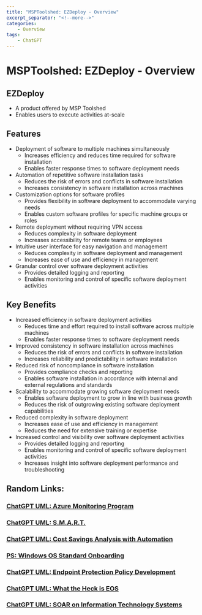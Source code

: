```yaml
---
title: "MSPToolshed: EZDeploy - Overview"
excerpt_separator: "<!--more-->"
categories:
    - Overview
tags:
    - ChatGPT
---
```


# MSPToolshed: EZDeploy - Overview

## EZDeploy
- A product offered by MSP Toolshed
- Enables users to execute activities at-scale

## Features
- Deployment of software to multiple machines simultaneously
  - Increases efficiency and reduces time required for software installation
  - Enables faster response times to software deployment needs
- Automation of repetitive software installation tasks
  - Reduces the risk of errors and conflicts in software installation
  - Increases consistency in software installation across machines
- Customization options for software profiles
  - Provides flexibility in software deployment to accommodate varying needs
  - Enables custom software profiles for specific machine groups or roles
- Remote deployment without requiring VPN access
  - Reduces complexity in software deployment
  - Increases accessibility for remote teams or employees
- Intuitive user interface for easy navigation and management
  - Reduces complexity in software deployment and management
  - Increases ease of use and efficiency in management
- Granular control over software deployment activities
  - Provides detailed logging and reporting
  - Enables monitoring and control of specific software deployment activities

## Key Benefits
- Increased efficiency in software deployment activities
  - Reduces time and effort required to install software across multiple machines
  - Enables faster response times to software deployment needs
- Improved consistency in software installation across machines
  - Reduces the risk of errors and conflicts in software installation
  - Increases reliability and predictability in software installation
- Reduced risk of noncompliance in software installation
  - Provides compliance checks and reporting
  - Enables software installation in accordance with internal and external regulations and standards
- Scalability to accommodate growing software deployment needs
  - Enables software deployment to grow in line with business growth
  - Reduces the risk of outgrowing existing software deployment capabilities
- Reduced complexity in software deployment
  - Increases ease of use and efficiency in management
  - Reduces the need for extensive training or expertise
- Increased control and visibility over software deployment activities
  - Provides detailed logging and reporting
  - Enables monitoring and control of specific software deployment activities
  - Increases insight into software deployment performance and troubleshooting

## Random Links: 
### [ChatGPT UML: Azure Monitoring Program](https://github.dev/ssmanji89/mindmaps/blob/1033aba396da4634630cc13021f4f439355ecb8a/Node-Azure_Monitoring-Detailed.md#L1)
### [ChatGPT UML: S.M.A.R.T. ](https://github.dev/ssmanji89/mindmaps/blob/1033aba396da4634630cc13021f4f439355ecb8a/MindMap%20for%20Defining%20SMART%20Goals.uml#L1-L28)
### [ChatGPT UML: Cost Savings Analysis with Automation](https://github.dev/ssmanji89/mindmaps/blob/1033aba396da4634630cc13021f4f439355ecb8a/Cost-Savings%20Opportunities%20for%20Customers.md#L1-L53)
### [PS: Windows OS Standard Onboarding](https://gist.github.com/botstufforg/84470eb9d12d454b0a452af8c963ff3f)
### [ChatGPT UML: Endpoint Protection Policy Development](https://gist.github.com/ssmanji89/8e31a60a6efd14b92898ee77c9da5dc4)
### [ChatGPT UML: What the Heck is EOS](https://github.com/ssmanji89/public/blob/main/posts/notes_What_the_Heck_is_EOS-A_Complete_Guide_for_Employees_in_Companies_Running_on_EOS.md)
### [ChatGPT UML: SOAR on Information Technology Systems](https://github.com/ssmanji89/mindmaps/blob/main/SOAR%20IT%20Landscape%20Integration.md)
